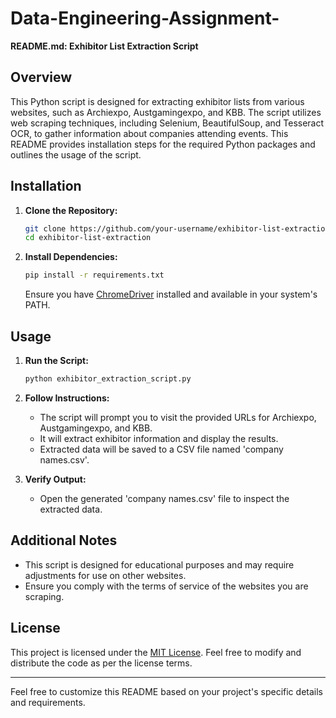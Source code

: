# Data-Engineering-Assignment-


**README.md: Exhibitor List Extraction Script**

## Overview

This Python script is designed for extracting exhibitor lists from various websites, such as Archiexpo, Austgamingexpo, and KBB. The script utilizes web scraping techniques, including Selenium, BeautifulSoup, and Tesseract OCR, to gather information about companies attending events. This README provides installation steps for the required Python packages and outlines the usage of the script.

## Installation

1. **Clone the Repository:**
   ```bash
   git clone https://github.com/your-username/exhibitor-list-extraction.git
   cd exhibitor-list-extraction
   ```

2. **Install Dependencies:**
   ```bash
   pip install -r requirements.txt
   ```

   Ensure you have [ChromeDriver](https://sites.google.com/chromium.org/driver/) installed and available in your system's PATH.

## Usage

1. **Run the Script:**
   ```bash
   python exhibitor_extraction_script.py
   ```

2. **Follow Instructions:**
   - The script will prompt you to visit the provided URLs for Archiexpo, Austgamingexpo, and KBB.
   - It will extract exhibitor information and display the results.
   - Extracted data will be saved to a CSV file named 'company names.csv'.

3. **Verify Output:**
   - Open the generated 'company names.csv' file to inspect the extracted data.

## Additional Notes

- This script is designed for educational purposes and may require adjustments for use on other websites.
- Ensure you comply with the terms of service of the websites you are scraping.

## License

This project is licensed under the [MIT License](LICENSE). Feel free to modify and distribute the code as per the license terms.

---

Feel free to customize this README based on your project's specific details and requirements.
